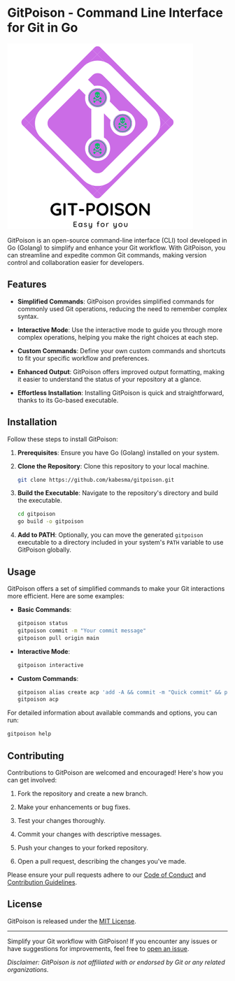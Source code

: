 # GitPoison - Command Line Interface for Git in Go

![GitPoison Logo](assets/GitPoisonTrans.png)

GitPoison is an open-source command-line interface (CLI) tool developed in Go (Golang) to simplify and enhance your Git workflow. With GitPoison, you can streamline and expedite common Git commands, making version control and collaboration easier for developers.

## Features

- **Simplified Commands**: GitPoison provides simplified commands for commonly used Git operations, reducing the need to remember complex syntax.

- **Interactive Mode**: Use the interactive mode to guide you through more complex operations, helping you make the right choices at each step.

- **Custom Commands**: Define your own custom commands and shortcuts to fit your specific workflow and preferences.

- **Enhanced Output**: GitPoison offers improved output formatting, making it easier to understand the status of your repository at a glance.

- **Effortless Installation**: Installing GitPoison is quick and straightforward, thanks to its Go-based executable.

## Installation

Follow these steps to install GitPoison:

1. **Prerequisites**: Ensure you have Go (Golang) installed on your system.

2. **Clone the Repository**: Clone this repository to your local machine.

   ```sh
   git clone https://github.com/kabesma/gitpoison.git
   ```

3. **Build the Executable**: Navigate to the repository's directory and build the executable.

   ```sh
   cd gitpoison
   go build -o gitpoison
   ```

4. **Add to PATH**: Optionally, you can move the generated `gitpoison` executable to a directory included in your system's `PATH` variable to use GitPoison globally.

## Usage

GitPoison offers a set of simplified commands to make your Git interactions more efficient. Here are some examples:

- **Basic Commands**:
  ```sh
  gitpoison status
  gitpoison commit -m "Your commit message"
  gitpoison pull origin main
  ```

- **Interactive Mode**:
  ```sh
  gitpoison interactive
  ```

- **Custom Commands**:
  ```sh
  gitpoison alias create acp 'add -A && commit -m "Quick commit" && push origin main'
  gitpoison acp
  ```

For detailed information about available commands and options, you can run:

```sh
gitpoison help
```

## Contributing

Contributions to GitPoison are welcomed and encouraged! Here's how you can get involved:

1. Fork the repository and create a new branch.

2. Make your enhancements or bug fixes.

3. Test your changes thoroughly.

4. Commit your changes with descriptive messages.

5. Push your changes to your forked repository.

6. Open a pull request, describing the changes you've made.

Please ensure your pull requests adhere to our [Code of Conduct](CODE_OF_CONDUCT.md) and [Contribution Guidelines](CONTRIBUTING.md).

## License

GitPoison is released under the [MIT License](LICENSE).

---

Simplify your Git workflow with GitPoison! If you encounter any issues or have suggestions for improvements, feel free to [open an issue](https://github.com/yourusername/gitpoison/issues).

*Disclaimer: GitPoison is not affiliated with or endorsed by Git or any related organizations.*
